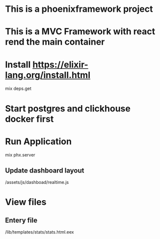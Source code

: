 # This is a phoenixframework project
# This is a MVC Framework with react rend the main container
# Install https://elixir-lang.org/install.html
mix deps.get

# Start postgres and clickhouse docker first
# Run Application
mix phx.server

## Update dashboard layout
/assets/js/dashboad/realtime.js

# View files
## Entery file
/lib/templates/stats/stats.html.eex
